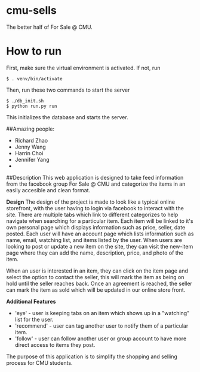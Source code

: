 # cmu-sells
The better half of For Sale @ CMU.

# How to run
First, make sure the virtual environment is activated. If not, run

```
$ . venv/bin/activate
```

Then, run these two commands to start the server

```
$ ./db_init.sh
$ python run.py run
```

This initializes the database and starts the server.



##Amazing people:
* Richard Zhao
* Jenny Wang
* Harrin Choi
* Jennifer Yang
*

##Description
This web application is designed to take feed information from the facebook group For Sale @ CMU and categorize the items in
an easily accesible and clean format.

  __Design__
  The design of the project is made to look like a typical online storefront, with the user having to login via facebook to
  interact with the site. There are multiple tabs which link to different categorizes to help navigate when searching for a
  particular item.
  Each item will be linked to it's own personal page which displays information such as price, seller, date posted.
  Each user will have an account page which lists information such as name, email, watching list, and items listed by the
  user.
  When users are looking to post or update a new item on the site, they can visit the new-item page where they can add the
  name, description, price, and photo of the item.

  When an user is interested in an item, they can click on the item page and select the option to contact the seller, this
  will mark the item as being on hold until the seller reaches back. Once an agreement is reached, the seller can mark the
  item as sold which will be updated in our online store front.

  __Additional Features__
  * 'eye' - user is keeping tabs on an item which shows up in a "watching" list for the user.
  * 'recommend' - user can tag another user to notify them of a particular item.
  * 'follow' - user can follow another user or group account to have more direct access to items they post.

The purpose of this application is to simplify the shopping and selling process for CMU students.

